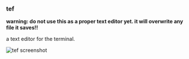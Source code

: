 ### tef

**warning: do not use this as a proper text editor yet. it will overwrite any
file it saves!!**

a text editor for the terminal.

![tef screenshot](http://i.imgur.com/f5SRNua.png)

